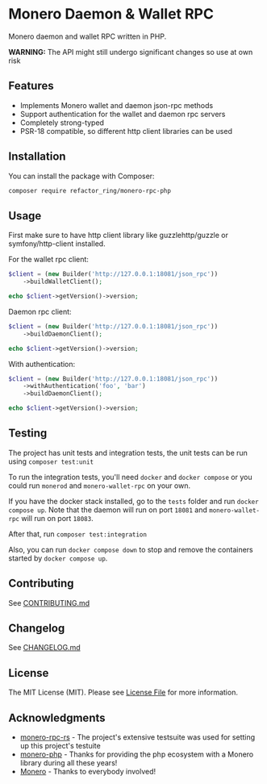 # Monero Daemon & Wallet RPC

Monero daemon and wallet RPC written in PHP.

**WARNING:** The API might still undergo significant changes so use at own risk

## Features
* Implements Monero wallet and daemon json-rpc methods
* Support authentication for the wallet and daemon rpc servers
* Completely strong-typed
* PSR-18 compatible, so different http client libraries can be used

<a name="installation"></a>
## Installation

You can install the package with Composer:

```bash
composer require refactor_ring/monero-rpc-php
```

## Usage

First make sure to have http client library like guzzlehttp/guzzle or symfony/http-client installed.

For the wallet rpc client:
```php
$client = (new Builder('http://127.0.0.1:18081/json_rpc'))
    ->buildWalletClient();

echo $client->getVersion()->version;
```
Daemon rpc client:
```php
$client = (new Builder('http://127.0.0.1:18081/json_rpc'))
    ->buildDaemonClient();

echo $client->getVersion()->version;
```

With authentication:
```php
$client = (new Builder('http://127.0.0.1:18081/json_rpc'))
    ->withAuthentication('foo', 'bar')
    ->buildDaemonClient();

echo $client->getVersion()->version;
```

## Testing

The project has unit tests and integration tests, the unit tests can be run using `composer test:unit`

To run the integration tests, you'll need `docker` and `docker compose`  or you could run `monerod` and `monero-wallet-rpc` on your own.

If you have the docker stack installed, go to the `tests` folder and run `docker compose up`. Note that the daemon will run on port `18081` and `monero-wallet-rpc` will run on port `18083`.

After that, run `composer test:integration`

Also, you can run `docker compose down` to stop and remove the containers started by `docker compose up`.

##  Contributing

See [CONTRIBUTING.md](CONTRIBUTING.md)


##  Changelog

See [CHANGELOG.md](CHANGELOG.md)

<a name="license"></a>
## License

The MIT License (MIT). Please see [License File](LICENSE.md) for more information.

## Acknowledgments
* [monero-rpc-rs](https://github.com/monero-rs/monero-rpc-rs) - The project's extensive testsuite was used for setting up this project's testuite
* [monero-php](https://github.com/monero-integrations/monerophp) - Thanks for providing the php ecosystem with a Monero library during all these years!
* [Monero](https://getmonero.org) - Thanks to everybody involved!
